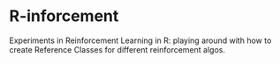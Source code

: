 R-inforcement
=============

Experiments in Reinforcement Learning in R: playing around with how to create Reference Classes for different reinforcement
algos.
